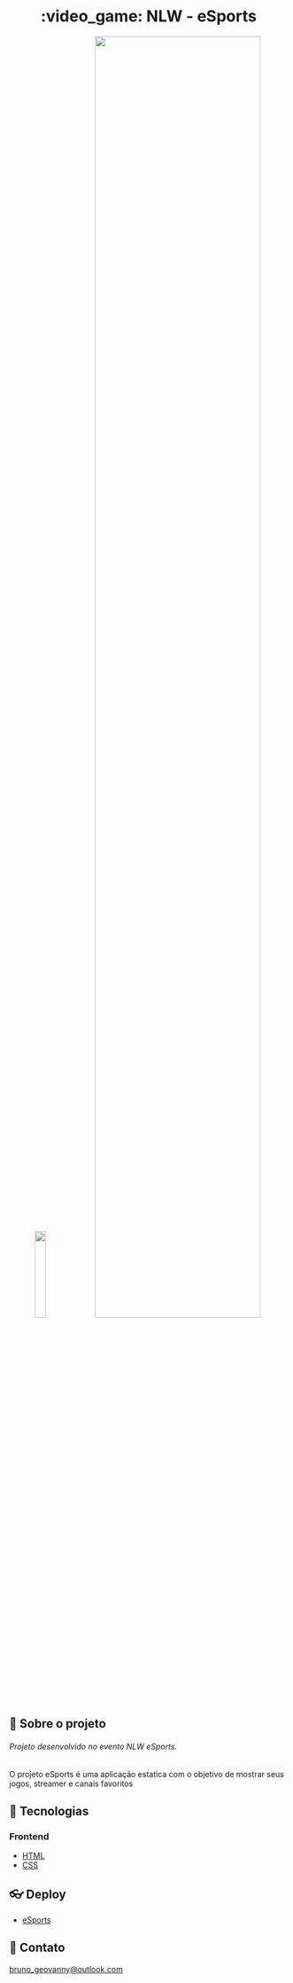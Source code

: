 
<h1 align='center'>
   :video_game: NLW - eSports
</h1>

<div display="flex" align="center">
<img width="20%" src="https://i.imgur.com/sf6UbT9.png"/>
  <img width="77%" src="https://i.imgur.com/ZD9tXyX.png"/>
</div>

## 📃 Sobre o projeto
###### Projeto desenvolvido no evento NLW eSports.

O projeto eSports é uma aplicação estatica com o objetivo de mostrar seus jogos, streamer e canais favoritos

## 🚀 Tecnologias

### Frontend
- [HTML](https://developer.mozilla.org/pt-BR/docs/Web/HTML)
- [CSS](https://developer.mozilla.org/pt-BR/docs/Web/CSS)

## :eyeglasses: Deploy

- [eSports](https://esports-bvanny-nlw.netlify.app/)

## 💛 Contato
bruno_geovanny@outlook.com
